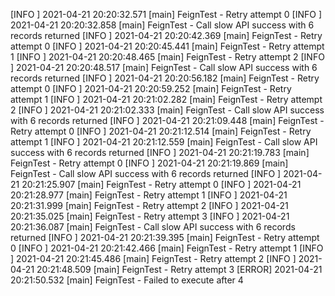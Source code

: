 [INFO ] 2021-04-21 20:20:32.571 [main] FeignTest - Retry attempt 0
[INFO ] 2021-04-21 20:20:32.858 [main] FeignTest - Call slow API success with 6 records returned
[INFO ] 2021-04-21 20:20:42.369 [main] FeignTest - Retry attempt 0
[INFO ] 2021-04-21 20:20:45.441 [main] FeignTest - Retry attempt 1
[INFO ] 2021-04-21 20:20:48.465 [main] FeignTest - Retry attempt 2
[INFO ] 2021-04-21 20:20:48.517 [main] FeignTest - Call slow API success with 6 records returned
[INFO ] 2021-04-21 20:20:56.182 [main] FeignTest - Retry attempt 0
[INFO ] 2021-04-21 20:20:59.252 [main] FeignTest - Retry attempt 1
[INFO ] 2021-04-21 20:21:02.282 [main] FeignTest - Retry attempt 2
[INFO ] 2021-04-21 20:21:02.333 [main] FeignTest - Call slow API success with 6 records returned
[INFO ] 2021-04-21 20:21:09.448 [main] FeignTest - Retry attempt 0
[INFO ] 2021-04-21 20:21:12.514 [main] FeignTest - Retry attempt 1
[INFO ] 2021-04-21 20:21:12.559 [main] FeignTest - Call slow API success with 6 records returned
[INFO ] 2021-04-21 20:21:19.783 [main] FeignTest - Retry attempt 0
[INFO ] 2021-04-21 20:21:19.869 [main] FeignTest - Call slow API success with 6 records returned
[INFO ] 2021-04-21 20:21:25.907 [main] FeignTest - Retry attempt 0
[INFO ] 2021-04-21 20:21:28.977 [main] FeignTest - Retry attempt 1
[INFO ] 2021-04-21 20:21:31.999 [main] FeignTest - Retry attempt 2
[INFO ] 2021-04-21 20:21:35.025 [main] FeignTest - Retry attempt 3
[INFO ] 2021-04-21 20:21:36.087 [main] FeignTest - Call slow API success with 6 records returned
[INFO ] 2021-04-21 20:21:39.395 [main] FeignTest - Retry attempt 0
[INFO ] 2021-04-21 20:21:42.466 [main] FeignTest - Retry attempt 1
[INFO ] 2021-04-21 20:21:45.486 [main] FeignTest - Retry attempt 2
[INFO ] 2021-04-21 20:21:48.509 [main] FeignTest - Retry attempt 3
[ERROR] 2021-04-21 20:21:50.532 [main] FeignTest - Failed to execute after 4